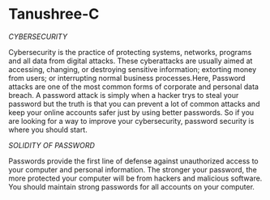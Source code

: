 # Tanushree-C 

*CYBERSECURITY*

Cybersecurity is the practice of protecting systems, networks, programs and all data from digital attacks. These cyberattacks are usually aimed at accessing, changing, or destroying sensitive information; extorting money from users; or interrupting normal business processes.Here, Password attacks are one of the most common forms of corporate and personal data breach. A password attack is simply when a hacker trys to steal your password but the truth is that you can prevent a lot of common attacks and keep your online accounts safer just by using better passwords. So if you are looking for a way to improve your cybersecurity, password security is where you should start. 

*SOLIDITY OF PASSWORD* 

Passwords provide the first line of defense against unauthorized access to your computer and personal information. The stronger your password, the more protected your computer will be from hackers and malicious software. You should maintain strong passwords for all accounts on your computer.


